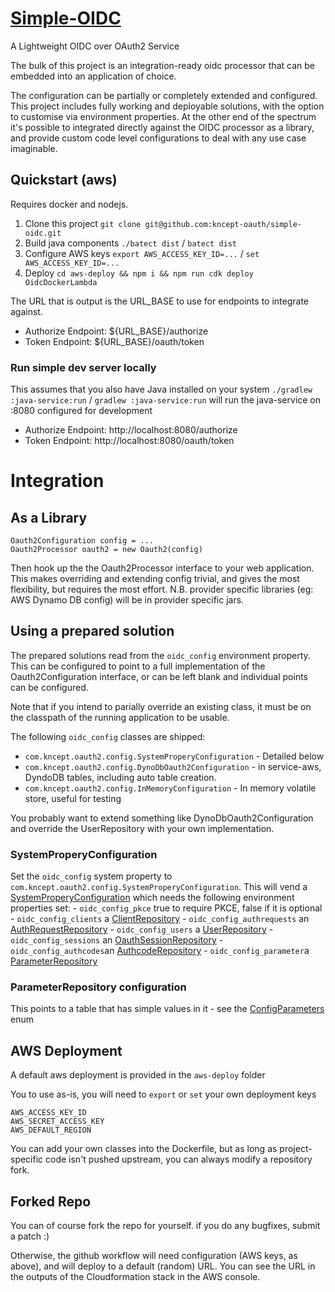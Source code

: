 # [Simple-OIDC](https://github.com/kncept-oauth/simple-oidc)
A Lightweight OIDC over OAuth2 Service

The bulk of this project is an integration-ready oidc processor that can be
embedded into an application of choice.

The configuration can be partially or completely extended and configured.
This project includes fully working and deployable solutions, with the option
to customise via environment properties. At the other end of the spectrum
it's possible to integrated directly against the OIDC processor as a library,
and provide custom code level configurations to deal with any use case imaginable.


## Quickstart (aws)
Requires docker and nodejs.
1. Clone this project `git clone git@github.com:kncept-oauth/simple-oidc.git`
1. Build java components `./batect dist` / `batect dist`
1. Configure AWS keys `export AWS_ACCESS_KEY_ID=...` / `set AWS_ACCESS_KEY_ID=...`
1. Deploy `cd aws-deploy && npm i && npm run cdk deploy OidcDockerLambda`

The URL that is output is the URL_BASE to use for endpoints to integrate against.
- Authorize Endpoint: ${URL_BASE}/authorize
- Token Endpoint: ${URL_BASE}/oauth/token

### Run simple dev server locally
This assumes that you also have Java installed on your system
`./gradlew :java-service:run` / `gradlew :java-service:run` will run the java-service on :8080 configured for development
- Authorize Endpoint: http://localhost:8080/authorize
- Token Endpoint: http://localhost:8080/oauth/token

# Integration

## As a Library
    Oauth2Configuration config = ...
    Oauth2Processor oauth2 = new Oauth2(config)
Then hook up the the Oauth2Processor interface to your web application.
This makes overriding and extending config trivial, and gives the most flexibility, but requires the most effort.
N.B. provider specific libraries (eg: AWS Dynamo DB config) will be in provider specific jars.

## Using a prepared solution
The prepared solutions read from the `oidc_config` environment property.
This can be configured to point to a full implementation of the Oauth2Configuration
interface, or can be left blank and individual points can be configured.

Note that if you intend to parially override an existing class, it must be on the
classpath of the running application to be usable.

The following `oidc_config` classes are shipped:
- `com.kncept.oauth2.config.SystemProperyConfiguration` - Detailed below
- `com.kncept.oauth2.config.DynoDbOauth2Configuration` - in service-aws, DyndoDB tables, including auto table creation.
- `com.kncept.oauth2.config.InMemoryConfiguration` - In memory volatile store, useful for testing

You probably want to extend something like DynoDbOauth2Configuration and override the UserRepository
with your own implementation.

### SystemProperyConfiguration
Set the `oidc_config` system property to `com.kncept.oauth2.config.SystemProperyConfiguration`.
This will vend a [SystemProperyConfiguration](service-implementation/src/main/java/com/kncept/oauth2/config/SystemProperyConfiguration.java)
which needs the following environment properties set:
    - `oidc_config_pkce`  true to require PKCE, false if it is optional
    - `oidc_config_clients` a [ClientRepository](service-interfaces/src/main/java/com/kncept/oauth2/config/client/ClientRepository.java)
    - `oidc_config_authrequests` an [AuthRequestRepository](service-interfaces/src/main/java/com/kncept/oauth2/config/authrequest/AuthRequestRepository.java)
    - `oidc_config_users` a [UserRepository](service-interfaces/src/main/java/com/kncept/oauth2/config/user/UserRepository.java)
    - `oidc_config_sessions` an [OauthSessionRepository](service-interfaces/src/main/java/com/kncept/oauth2/config/session/OauthSessionRepository.java)
    - `oidc_config_authcodes`an [AuthcodeRepository](service-interfaces/src/main/java/com/kncept/oauth2/config/authcode/AuthcodeRepository.java)
    - `oidc_config_parameter`a [ParameterRepository](service-interfaces/src/main/java/com/kncept/oauth2/config/parameter/ParameterRepository.java)


### ParameterRepository configuration
This points to a table that has simple values in it - see the [ConfigParameters](service-interfaces/src/main/java/com/kncept/oauth2/config/parameter/ConfigParameters.java) enum

## AWS Deployment
A default aws deployment is provided in the `aws-deploy` folder

You to use as-is, you will need to `export` or `set` your own deployment keys

    AWS_ACCESS_KEY_ID
    AWS_SECRET_ACCESS_KEY
    AWS_DEFAULT_REGION

You can add your own classes into the Dockerfile, but as long as project-specific code
isn't pushed upstream, you can always modify a repository fork.

## Forked Repo

You can of course fork the repo for yourself.
if you do any bugfixes, submit a patch :)

Otherwise, the github workflow will need configuration (AWS keys, as above), and will deploy to a default (random) URL.
You can see the URL in the outputs of the Cloudformation stack in the AWS console.
